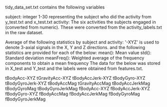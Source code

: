  tidy\_data\_set.txt contains the following variables

subject: integer 1-30 representing the subject who did the activity from y\_test.txt and x\_test.txt
activity: The six activities the subjects engaged in (converted from numeric). These were converted from the activity\_labels.txt in the raw dataset.


Average of the following statistics by subject and activity:
'-XYZ' is used to denote 3-axial signals in the X, Y and Z directions.
and the following statistics are provided for each of the below:
mean(): Mean value
std(): Standard deviation
meanFreq(): Weighted average of the frequency components to obtain a mean frequency
The data for the below was stored in X\_test and Y\_test and the labels were obtained from features.txt.

tBodyAcc-XYZ
tGravityAcc-XYZ
tBodyAccJerk-XYZ
tBodyGyro-XYZ
tBodyGyroJerk-XYZ
tBodyAccMag
tGravityAccMag
tBodyAccJerkMag
tBodyGyroMag
tBodyGyroJerkMag
fBodyAcc-XYZ
fBodyAccJerk-XYZ
fBodyGyro-XYZ
fBodyAccMag
fBodyAccJerkMag
fBodyGyroMag
fBodyGyroJerkMag


